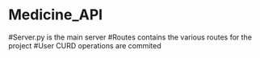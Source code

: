 # Medicine_API
#Server.py is the main server
#Routes contains the various routes for the project
#User CURD operations are commited
